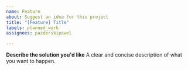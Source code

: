 ```yaml
---
name: Feature
about: Suggest an idea for this project
title: "[Feature] Title"
labels: planned_work
assignees: pazderskipawel

---
```


**Describe the solution you'd like**
A clear and concise description of what you want to happen.